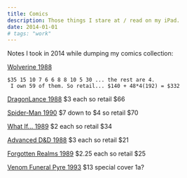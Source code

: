 ```yaml
---
title: Comics
description: Those things I stare at / read on my iPad.
date: 2014-01-01
# tags: "work"
---
```


Notes I took in 2014 while dumping my comics collection:


[Wolverine 1988](http://comicbookrealm.com/series/2375/0/marvel-wolverine-vol-2)
```
$35 15 10 7 6 6 8 8 10 5 30 ... the rest are 4.
 I own 59 of them. So retail... $140 + 48*4(192) = $332 
```

[DragonLance 1988](http://comicbookrealm.com/series/3337/0/dc-comics-dragonlance)
$3 each so retail $66

[Spider-Man 1990](http://comicbookrealm.com/series/1903/0/marvel-spider-man)
$7 down to $4 so retail $70

[What If... 1989](http://comicbookrealm.com/series/2352/0/marvel-what-if-vol-2)
$2 each so retail $34

[Advanced D&D 1988](http://comicbookrealm.com/series/2622/0/dc-comics-advanced-dungeons-and-dragons)
$3 each so retail $21

[Forgotten Realms 1989](http://comicbookrealm.com/series/3451/0/dc-comics-forgotten-realms)
$2.25 each so retail $25

[Venom Funeral Pyre 1993](http://comicbookrealm.com/series/2276/0/marvel-venom-funeral-pyre-mini)
$13 special cover 1a? 
